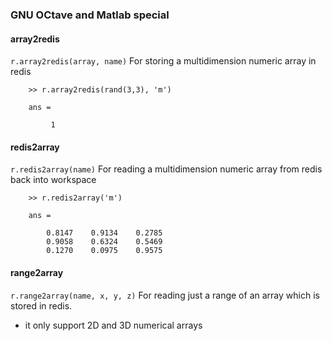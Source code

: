 ### GNU OCtave and Matlab special

#### array2redis
`r.array2redis(array, name)`
For storing a multidimension numeric array in redis

        >> r.array2redis(rand(3,3), 'm')

        ans =

             1

#### redis2array
`r.redis2array(name)`
For reading a multidimension numeric array from redis back into workspace

        >> r.redis2array('m')

        ans =

            0.8147    0.9134    0.2785
            0.9058    0.6324    0.5469
            0.1270    0.0975    0.9575

#### range2array
`r.range2array(name, x, y, z)`
For reading just a range of an array which is stored in redis.

* it only support 2D and 3D numerical arrays


